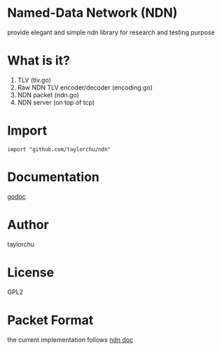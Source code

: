 Named-Data Network (NDN)
========================
provide elegant and simple ndn library for research and testing purpose

What is it?
===========
1. TLV (tlv.go)
2. Raw NDN TLV encoder/decoder (encoding.go)
3. NDN packet (ndn.go)
4. NDN server (on top of tcp)

Import
======
```
import "github.com/taylorchu/ndn"

```

Documentation
=============
[godoc](https://godoc.org/github.com/taylorchu/ndn)


Author
======
taylorchu

License
=======
GPL2

Packet Format
=============
the current implementation follows [ndn doc](http://named-data.net/doc/ndn-tlv/)
